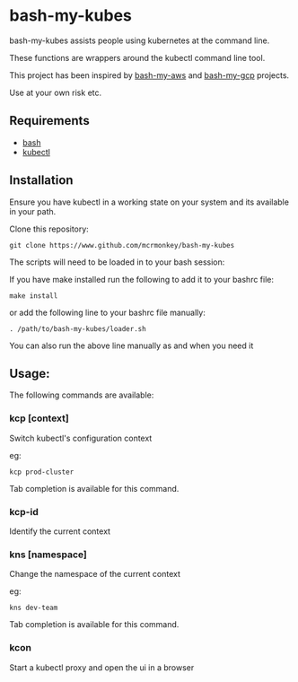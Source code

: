 # bash-my-kubes

bash-my-kubes assists people using kubernetes at the command line.

These functions are wrappers around the kubectl command line tool.

This project has been inspired by
[bash-my-aws](https://github.com/realestate-com-au/bash-my-aws) and [bash-my-gcp](https://github.com/mcrmonkey/bash-my-gcp) projects.

Use at your own risk etc.

## Requirements

* [bash](https://www.gnu.org/software/bash/)
* [kubectl](https://kubernetes.io/docs/tasks/tools/install-kubectl/)


## Installation

Ensure you have kubectl in a working state on your system and its available in
your path.

Clone this repository:

```
git clone https://www.github.com/mcrmonkey/bash-my-kubes
```

The scripts will need to be loaded in to your bash session:

If you have make installed run the following to add it to your bashrc file:

```
make install
```

or add the following line to your bashrc file manually:

```
. /path/to/bash-my-kubes/loader.sh
```

You can also run the above line manually as and when you need it


## Usage:
The following commands are available:


### kcp [context]

Switch kubectl's configuration context

eg:

```
kcp prod-cluster
```

Tab completion is available for this command.

### kcp-id

Identify the current context

### kns [namespace]

Change the namespace of the current context

eg:

```
kns dev-team
```

Tab completion is available for this command.


### kcon

Start a kubectl proxy and open the ui in a browser

